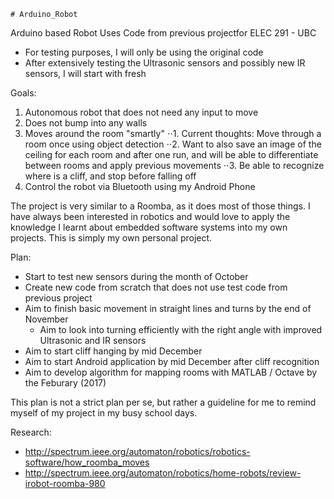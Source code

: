     # Arduino_Robot
Arduino based Robot
Uses Code from previous projectfor ELEC 291 - UBC
- For testing purposes, I will only be using the original code
- After extensively testing the Ultrasonic sensors and possibly new IR sensors,
I will start with fresh

Goals:
1. Autonomous robot that does not need any input to move
2. Does not bump into any walls
3. Moves around the room "smartly"
⋅⋅1. Current thoughts: Move through a room once using object detection
⋅⋅2. Want to also save an image of the ceiling for each room and after one run,
    and will be able to differentiate between rooms and apply previous movements
⋅⋅3. Be able to recognize where is a cliff, and stop before falling off
4. Control the robot via Bluetooth using my Android Phone

The project is very similar to a Roomba, as it does most of those things. I have always
been interested in robotics and would love to apply the knowledge I learnt about embedded
software systems into my own projects. This is simply my own personal project.

Plan:
- Start to test new sensors during the month of October
- Create new code from scratch that does not use test code from previous project
- Aim to finish basic movement in straight lines and turns by the end of November
    - Aim to look into turning efficiently with the right angle with improved Ultrasonic and IR sensors
- Aim to start cliff hanging by mid December
- Aim to start Android application by mid December after cliff recognition
- Aim to develop algorithm for mapping rooms with MATLAB / Octave by the Feburary (2017)

This plan is not a strict plan per se, but rather a guideline for me to remind myself of
my project in my busy school days.

Research:
- http://spectrum.ieee.org/automaton/robotics/robotics-software/how_roomba_moves 
- http://spectrum.ieee.org/automaton/robotics/home-robots/review-irobot-roomba-980
